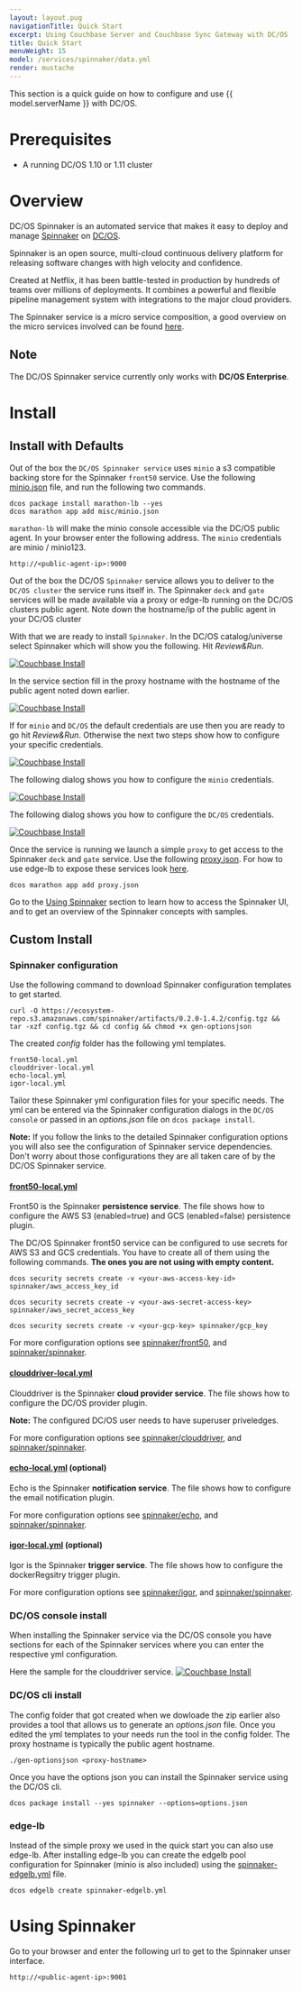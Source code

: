 ```yaml
---
layout: layout.pug
navigationTitle: Quick Start
excerpt: Using Couchbase Server and Couchbase Sync Gateway with DC/OS
title: Quick Start
menuWeight: 15
model: /services/spinnaker/data.yml
render: mustache
---
```


This section is a quick guide on how to configure and use {{ model.serverName }} with DC/OS.

# Prerequisites

* A running DC/OS 1.10 or 1.11 cluster

# Overview

DC/OS Spinnaker is an automated service that makes it easy to deploy and manage [Spinnaker](https://www.spinnaker.io/) on [DC/OS](https://mesosphere.com/product/).

Spinnaker is an open source, multi-cloud continuous delivery platform for releasing software changes with high velocity and confidence.

Created at Netflix, it has been battle-tested in production by hundreds of teams over millions of deployments. It combines a powerful and flexible pipeline management system with integrations to the major cloud providers.

The Spinnaker service is a micro service composition, a good overview on the micro services involved can be found [here](https://www.spinnaker.io/reference/architecture/).

## Note
The DC/OS Spinnaker service currently only works with **DC/OS Enterprise**.

# Install

## Install with Defaults
Out of the box the `DC/OS Spinnaker service` uses `minio` a s3 compatible backing store for the Spinnaker `front50` service. Use the following [minio.json](misc/minio.json) file, and run the following two commands.
```
dcos package install marathon-lb --yes
dcos marathon app add misc/minio.json
```

`marathon-lb` will make the minio console accessible via the DC/OS public agent. In your browser enter the following address. The `minio` credentials are minio / minio123.
```
http://<public-agent-ip>:9000
```

Out of the box the DC/OS `Spinnaker` service allows you to deliver to the `DC/OS cluster` the service runs itself in. The Spinnaker `deck` and `gate` services will be made available via a proxy or edge-lb running on the DC/OS clusters public agent. Note down the hostname/ip of the public agent in your DC/OS cluster


With that we are ready to install `Spinnaker`. In the DC/OS catalog/universe select Spinnaker which will show you the following. Hit *Review&Run*.

[<img src="/services/spinnaker/0.3.0-1.9.2/img/inst01.png" alt="Couchbase Install"/>](/services/spinnaker/0.3.0-1.9.2/img/inst01.png)

In the service section fill in the proxy hostname with the hostname of the public agent noted down earlier.

[<img src="/services/spinnaker/0.3.0-1.9.2/img/inst02.png" alt="Couchbase Install"/>](/services/spinnaker/0.3.0-1.9.2/img/inst02.png)

If for `minio` and `DC/OS` the default credentials are use then you are ready to go hit *Review&Run*. Otherwise the next two steps show how to configure your specific credentials.

[<img src="/services/spinnaker/0.3.0-1.9.2/img/inst03.png" alt="Couchbase Install"/>](/services/spinnaker/0.3.0-1.9.2/img/inst03.png)

The following dialog shows you how to configure the `minio` credentials.

[<img src="/services/spinnaker/0.3.0-1.9.2/img/inst04.png" alt="Couchbase Install"/>](/services/spinnaker/0.3.0-1.9.2/img/inst04.png)

The following dialog shows you how to configure the `DC/OS` credentials.

[<img src="/services/spinnaker/0.3.0-1.9.2/img/inst05.png" alt="Couchbase Install"/>](/services/spinnaker/0.3.0-1.9.2/img/inst05.png)


Once the service is running we launch a simple `proxy` to get access to the Spinnaker `deck` and `gate` service. Use the following [proxy.json](misc/proxy.json). For how to use edge-lb to expose these services look [here]().
```
dcos marathon app add proxy.json
```

Go to the [Using Spinnaker](#using-spinnaker) section to learn how to access the Spinnaker UI, and to get an overview of the Spinnaker concepts with samples.

## Custom Install

### Spinnaker configuration

Use the following command to download Spinnaker configuration templates to get started.
```
curl -O https://ecosystem-repo.s3.amazonaws.com/spinnaker/artifacts/0.2.0-1.4.2/config.tgz && tar -xzf config.tgz && cd config && chmod +x gen-optionsjson
```

The created *config* folder has the following yml templates.
```
front50-local.yml
clouddriver-local.yml
echo-local.yml
igor-local.yml
```

Tailor these Spinnaker yml configuration files for your specific needs. The yml can be entered via the Spinnaker configuration dialogs in the `DC/OS console` or passed in an *options.json* file on `dcos package install`.

**Note:** If you follow the links to the detailed Spinnaker configuration options you will also see the configuration of Spinnaker service dependencies. Don't worry about those configurations they are all taken care of by the DC/OS Spinnaker service.

#### [front50-local.yml](misc/config/front50-local.yml)
Front50 is the Spinnaker **persistence service**. The file shows how to configure the AWS S3 (enabled=true) and GCS (enabled=false) persistence plugin.

The DC/OS Spinnaker front50 service can be configured to use secrets for AWS S3 and GCS credentials. You have to create all of them using the following commands. **The ones you are not using with empty content.**
```
dcos security secrets create -v <your-aws-access-key-id> spinnaker/aws_access_key_id

dcos security secrets create -v <your-aws-secret-access-key> spinnaker/aws_secret_access_key

dcos security secrets create -v <your-gcp-key> spinnaker/gcp_key
```

For more configuration options see [spinnaker/front50](https://github.com/spinnaker/front50/blob/master/front50-web/config/front50.yml), and [spinnaker/spinnaker](https://github.com/spinnaker/spinnaker/blob/master/config/front50.yml).

#### [clouddriver-local.yml](misc/config/clouddriver-local.yml)
Clouddriver is the Spinnaker **cloud provider service**. The file shows how to configure the DC/OS provider plugin.

**Note:** The configured DC/OS user needs to have superuser priveledges.

For more configuration options see [spinnaker/clouddriver](https://github.com/spinnaker/clouddriver/blob/master/clouddriver-web/config/clouddriver.yml), and [spinnaker/spinnaker](https://github.com/spinnaker/spinnaker/blob/master/config/clouddriver.yml).

#### [echo-local.yml](misc/config/echo-local.yml) (optional)
Echo is the Spinnaker **notification service**. The file shows how to configure the email notification plugin.

For more configuration options see [spinnaker/echo](https://github.com/spinnaker/echo/blob/master/echo-web/config/echo.yml), and [spinnaker/spinnaker](https://github.com/spinnaker/spinnaker/blob/master/config/echo.yml).

#### [igor-local.yml](misc/config/igor-local.yml) (optional)
Igor is the Spinnaker **trigger service**. The file shows how to configure the dockerRegsitry trigger plugin.

For more configuration options see [spinnaker/igor](https://github.com/spinnaker/igor/blob/master/igor-web/config/igor.yml), and [spinnaker/spinnaker](https://github.com/spinnaker/spinnaker/blob/master/config/igor.yml).

### DC/OS console install
When installing the Spinnaker service via the DC/OS console you have sections for each of the Spinnaker services where you can enter the respective yml configuration.

Here the sample for the clouddriver service.
[<img src="/services/spinnaker/0.3.0-1.9.2/img/inst05.png" alt="Couchbase Install"/>](/services/spinnaker/0.3.0-1.9.2/img/inst05.png)

### DC/OS cli install
The config folder that got created when we dowloade the zip earlier also provides a tool that allows us to generate an *options.json* file. Once you edited the yml templates to your needs run the tool in the config folder. The proxy hostname is typically the public agent hostname.
```
./gen-optionsjson <proxy-hostname>
```

Once you have the options json you can install the Spinnaker service using the DC/OS cli.
```
dcos package install --yes spinnaker --options=options.json
```

### edge-lb
Instead of the simple proxy we used in the quick start you can also use edge-lb. After installing edge-lb you can create the edgelb pool configuration for Spinnaker (minio is also included) using the [spinnaker-edgelb.yml](misc/spinnaker-edgelb.yml) file.
```
dcos edgelb create spinnaker-edgelb.yml
```

# Using Spinnaker

Go to your browser and enter the following url to get to the Spinnaker unser interface.

```
http://<public-agent-ip>:9001
```
